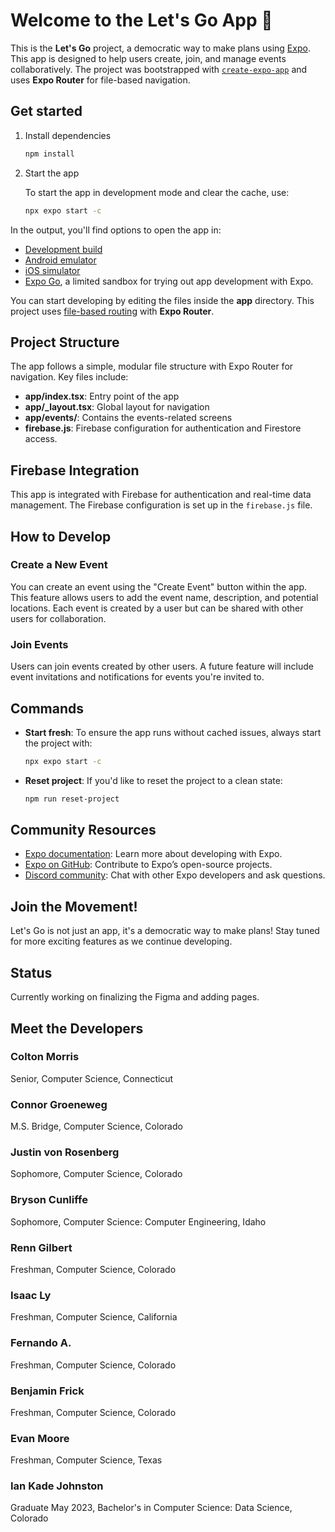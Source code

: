 
# Welcome to the Let's Go App 👋

This is the **Let's Go** project, a democratic way to make plans using [Expo](https://expo.dev). This app is designed to help users create, join, and manage events collaboratively. The project was bootstrapped with [`create-expo-app`](https://www.npmjs.com/package/create-expo-app) and uses **Expo Router** for file-based navigation.

## Get started

1. Install dependencies

   ```bash
   npm install
   ```

2. Start the app

   To start the app in development mode and clear the cache, use:

   ```bash
   npx expo start -c
   ```

In the output, you'll find options to open the app in:

- [Development build](https://docs.expo.dev/develop/development-builds/introduction/)
- [Android emulator](https://docs.expo.dev/workflow/android-studio-emulator/)
- [iOS simulator](https://docs.expo.dev/workflow/ios-simulator/)
- [Expo Go](https://expo.dev/go), a limited sandbox for trying out app development with Expo.

You can start developing by editing the files inside the **app** directory. This project uses [file-based routing](https://docs.expo.dev/router/introduction) with **Expo Router**.

## Project Structure

The app follows a simple, modular file structure with Expo Router for navigation. Key files include:

- **app/index.tsx**: Entry point of the app
- **app/_layout.tsx**: Global layout for navigation
- **app/events/**: Contains the events-related screens
- **firebase.js**: Firebase configuration for authentication and Firestore access.

## Firebase Integration

This app is integrated with Firebase for authentication and real-time data management. The Firebase configuration is set up in the `firebase.js` file.

## How to Develop

### Create a New Event

You can create an event using the "Create Event" button within the app. This feature allows users to add the event name, description, and potential locations. Each event is created by a user but can be shared with other users for collaboration.

### Join Events

Users can join events created by other users. A future feature will include event invitations and notifications for events you're invited to.

## Commands

- **Start fresh**: To ensure the app runs without cached issues, always start the project with:

   ```bash
   npx expo start -c
   ```

- **Reset project**: If you'd like to reset the project to a clean state:

   ```bash
   npm run reset-project
   ```

## Community Resources

- [Expo documentation](https://docs.expo.dev/): Learn more about developing with Expo.
- [Expo on GitHub](https://github.com/expo/expo): Contribute to Expo’s open-source projects.
- [Discord community](https://chat.expo.dev): Chat with other Expo developers and ask questions.

## Join the Movement!

Let's Go is not just an app, it's a democratic way to make plans! Stay tuned for more exciting features as we continue developing.

## Status

Currently working on finalizing the Figma and adding pages.

## Meet the Developers

### Colton Morris

Senior, Computer Science, Connecticut

### Connor Groeneweg

M.S. Bridge, Computer Science, Colorado

### Justin von Rosenberg

Sophomore, Computer Science, Colorado

### Bryson Cunliffe

Sophomore, Computer Science: Computer Engineering, Idaho

### Renn Gilbert

Freshman, Computer Science, Colorado

### Isaac Ly

Freshman, Computer Science, California

### Fernando A.

Freshman, Computer Science, Colorado

### Benjamin Frick

Freshman, Computer Science, Colorado

### Evan Moore

Freshman, Computer Science, Texas

### Ian Kade Johnston

Graduate May 2023, Bachelor's in Computer Science: Data Science, Colorado